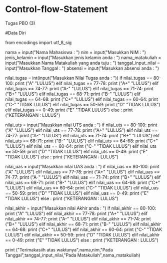 # Control-flow-Statement
Tugas PBO (3)


#Data Diri

from encodings import utf_8_sig


nama = input("Nama Mahasiswa : ")
nim = input("Masukkan NIM : ")
jenis_kelamin = input("Masukkan jenis kelamin anda : ")
nama_matakuliah = input("Masukkan Nama Matakuliah yang anda tuju : ")
tanggal_input_nilai = input("Masukkan Tanggal : ")
absensi = input("Masukkan absensi anda : ")

nilai_tugas = int(input("Masukkan Nilai Tugas anda : "))
if nilai_tugas == 80-100:
    print ("A" "LULUS")
elif nilai_tugas == 77-78:
    print ("A+" "LULUS")
elif nilai_tugas == 74-77:
    print ("A-" "LULUS")
elif nilai_tugas == 71-74:
    print ("B+" "LULUS")
elif nilai_tugas == 68-71:
   print ("B-" "LULUS")
elif nilai_tugas == 64-68:
    print ("C+" "LULUS")
elif nilai_tugas == 60-64:
   print ("C-" "TIDAK LULUS")
elif nilai_tugas == 50-59:
    print ("D" "TIDAK LULUS")
elif nilai_tugas == 0-49:
   print ("E" "TIDAK LULUS")
else :
    print ("KETERANGAN : LULUS")

nilai_uts = input("Mauskkan nilai UTS anda : ")
if nilai_uts == 80-100:
    print ("A" "LULUS")
elif nilai_uts == 77-78:
    print ("A+" "LULUS")
elif nilai_uts == 74-77:
    print ("A-" "LULUS")
elif nilai_uts == 71-74:
    print ("B+" "LULUS")
elif nilai_uts == 68-71:
   print ("B-" "LULUS")
elif nilai_uts == 64-68:
    print ("C+" "LULUS")
elif nilai_uts == 60-64:
   print ("C-" "TIDAK LULUS")
elif nilai_uts == 50-59:
    print ("D" "TIDAK LULUS")
elif nilai_uts == 0-49:
   print ("E" "TIDAK LULUS")
else :
    print ("KETERANGAN : LULUS")


nilai_uas = input("Masukkan nilai UAS anda : ")
if nilai_uas == 80-100:
    print ("A" "LULUS")
elif nilai_uas == 77-78:
    print ("A+" "LULUS")
elif nilai_uas == 74-77:
    print ("A-" "LULUS")
elif nilai_uas == 71-74:
    print ("B+" "LULUS")
elif nilai_uas == 68-71:
   print ("B-" "LULUS")
elif nilai_uas == 64-68:
    print ("C+" "LULUS")
elif nilai_uas == 60-64:
   print ("C-" "TIDAK LULUS")
elif nilai_uas == 50-59:
    print ("D" "TIDAK LULUS")
elif nilai_uas == 0-49:
   print ("E" "TIDAK LULUS")
else :
    print ("KETERANGAN : LULUS")


nilai_akhir = input("Masukkan nilai Akhir anda : ")
if nilai_akhir == 80-100:
    print ("A" "LULUS")
elif nilai_akhir == 77-78:
    print ("A+" "LULUS")
elif nilai_akhir == 74-77:
    print ("A-" "LULUS")
elif nilai_akhir == 71-74:
    print ("B+" "LULUS")
elif nilai_akhir == 68-71:
   print ("B-" "LULUS")
elif nilai_akhir == 64-68:
    print ("C+" "LULUS")
elif nilai_akhir == 60-64:
   print ("C-" "TIDAK LULUS")
elif nilai_akhir == 50-59:
    print ("D" "TIDAK LULUS")
elif nilai_akhir == 0-49:
   print ("E" "TIDAK LULUS")
else :
    print ("KETERANGAN : LULUS")


print ("Terimakasiih atas waktunya",nama,nim,"Pada Tanggal",tanggal_input_nilai,"Pada Matakuliah",nama_matakuliah)
